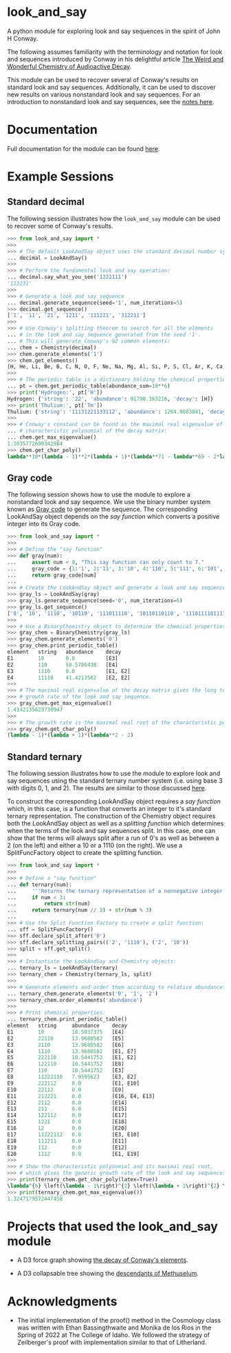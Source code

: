 look_and_say
============

A python module for exploring look and say sequences in the spirit of John H Conway.

The following assumes familiarity with the terminology and notation for look and sequences introduced by Conway in his delightful article [The Weird and Wonderful Chemistry of Audioactive Decay](https://link.springer.com/chapter/10.1007/978-1-4612-4808-8_53). 

This module can be used to recover several of Conway's results on standard look and say sequences. Additionally, it can be used to discover new results on various nonstandard look and say sequences. For an introduction to nonstandard look and say sequences, see the [notes here](https://jonnycomes.github.io/look_and_say/papers/intro_nonstandard_look_and_say/look_and_say_intro.pdf).



# Documentation

Full documentation for the module can be found [here](https://jonnycomes.github.io/look_and_say/docs/look_and_say.html).


# Example Sessions

## Standard decimal

The following session illustrates how the ``look_and_say`` module can be used to recover some of Conway's results.  

```python
>>> from look_and_say import *
>>> 
>>> # The default LookAndSay object uses the standard decimal number system:
... decimal = LookAndSay()
>>> 
>>> # Perform the fundamental look and say operation:
... decimal.say_what_you_see('1222111')
'113231'
>>> 
>>> # Generate a look and say sequence
... decimal.generate_sequence(seed='1', num_iterations=5)
>>> decimal.get_sequence()
['1', '11', '21', '1211', '111221', '312211']
>>> 
>>> # Use Conway's splitting theorem to search for all the elements 
... # in the look and say sequence generated from the seed '1'. 
... # This will generate Conway's 92 common elements: 
... chem = Chemistry(decimal)
>>> chem.generate_elements('1')
>>> chem.get_elements()
[H, He, Li, Be, B, C, N, O, F, Ne, Na, Mg, Al, Si, P, S, Cl, Ar, K, Ca, Sc, Ti, V, Cr, Mn, Fe, Co, Ni, Cu, Zn, Ga, Ge, As, Se, Br, Kr, Rb, Sr, Y, Zr, Nb, Mo, Tc, Ru, Rh, Pd, Ag, Cd, In, Sn, Sb, Te, I, Xe, Cs, Ba, La, Ce, Pr, Nd, Pm, Sm, Eu, Gd, Tb, Dy, Ho, Er, Tm, Yb, Lu, Hf, Ta, W, Re, Os, Ir, Pt, Au, Hg, Tl, Pb, Bi, Po, At, Rn, Fr, Ra, Ac, Th, Pa, U]
>>> 
>>> # The periodic table is a dictionary holding the chemical properties of each element.
... pt = chem.get_periodic_table(abundance_sum=10**6)
>>> print('Hydrogen:', pt['H'])
Hydrogen: {'string': '22', 'abundance': 91790.383216, 'decay': [H]}
>>> print('Thulium:', pt['Tm'])
Thulium: {'string': '11131221133112', 'abundance': 1204.9083841, 'decay': [Er, Ca, Co]}
>>> 
>>> # Conway's constant can be found as the maximal real eigenvalue of the 
... # characteristic polynomial of the decay matrix:
... chem.get_max_eigenvalue()
1.3035772690342984
>>> chem.get_char_poly()
lambda**18*(lambda - 1)**2*(lambda + 1)*(lambda**71 - lambda**69 - 2*lambda**68 - lambda**67 + 2*lambda**66 + 2*lambda**65 + lambda**64 - lambda**63 - lambda**62 - lambda**61 - lambda**60 - lambda**59 + 2*lambda**58 + 5*lambda**57 + 3*lambda**56 - 2*lambda**55 - 10*lambda**54 - 3*lambda**53 - 2*lambda**52 + 6*lambda**51 + 6*lambda**50 + lambda**49 + 9*lambda**48 - 3*lambda**47 - 7*lambda**46 - 8*lambda**45 - 8*lambda**44 + 10*lambda**43 + 6*lambda**42 + 8*lambda**41 - 5*lambda**40 - 12*lambda**39 + 7*lambda**38 - 7*lambda**37 + 7*lambda**36 + lambda**35 - 3*lambda**34 + 10*lambda**33 + lambda**32 - 6*lambda**31 - 2*lambda**30 - 10*lambda**29 - 3*lambda**28 + 2*lambda**27 + 9*lambda**26 - 3*lambda**25 + 14*lambda**24 - 8*lambda**23 - 7*lambda**21 + 9*lambda**20 + 3*lambda**19 - 4*lambda**18 - 10*lambda**17 - 7*lambda**16 + 12*lambda**15 + 7*lambda**14 + 2*lambda**13 - 12*lambda**12 - 4*lambda**11 - 2*lambda**10 + 5*lambda**9 + lambda**7 - 7*lambda**6 + 7*lambda**5 - 4*lambda**4 + 12*lambda**3 - 6*lambda**2 + 3*lambda - 6)

```



## Gray code

The following session shows how to use the module to explore a nonstandard look and say sequence. We use the binary number system known as [Gray code](https://en.wikipedia.org/wiki/Gray_code#n-ary_Gray_code) to generate the sequence. The corresponding LookAndSay object depends on the *say function* which converts a positive integer into its Gray code.

```python
>>> from look_and_say import *
>>>
>>> # Define the "say function"
>>> def gray(num):
...     assert num < 8, "This say function can only count to 7."
...     gray_code = {1:'1', 2:'11', 3:'10', 4:'110', 5:'111', 6:'101', 7:'100'}
...     return gray_code[num]
... 
>>> # Create the LookAndSay object and generate a look and say sequence
>>> gray_ls = LookAndSay(gray)
>>> gray_ls.generate_sequence(seed='0', num_iterations=6)
>>> gray_ls.get_sequence()
['0', '10', '1110', '10110', '111011110', '10110110110', '1110111101111011110']
>>> 
>>> # Use a BinaryChemistry object to determine the chemical properties
>>> gray_chem = BinaryChemistry(gray_ls)
>>> gray_chem.generate_elements('0')
>>> gray_chem.print_periodic_table()
element   string   abundance    decay
E1        10       0.0          [E3]
E2        110      58.5786438   [E4]
E3        1110     0.0          [E1, E2]
E4        11110    41.4213562   [E2, E2]
>>> 
>>> # The maximal real eigenvalue of the decay matrix gives the long term
>>> # growth rate of the look and say sequence.
>>> gray_chem.get_max_eigenvalue()
1.4142135623730947
>>> 
>>> # The growth rate is the maximal real root of the characteristic polynomial
>>> gray_chem.get_char_poly()
(lambda - 1)*(lambda + 1)*(lambda**2 - 2)

```


## Standard ternary

The following session illustrates how to use the module to explore look and say sequences using the standard ternary number system (i.e. using base 3 with digits 0, 1, and 2). The results are similar to those discussed [here](http://www.njohnston.ca/2011/01/further-variants-of-the-look-and-say-sequence/). 

To construct the corresponding LookAndSay object requires a *say function* which, in this case, is a function that converts an integer to it's standard ternary representation. The construction of the Chemistry object requires both the LookAndSay object as well as a *splitting function* which determines when the terms of the look and say sequences split. In this case, one can show that the terms will always split after a run of 0's as well as between a 2 (on the left) and either a 10 or a 1110 (on the right). We use a SplitFuncFactory object to create the splitting function. 

```python
>>> from look_and_say import *
>>> 
>>> # Define a "say function"
... def ternary(num):
...     '''Returns the ternary representation of a nonnegative integer'''
...     if num < 3:
...         return str(num)
...     return ternary(num // 3) + str(num % 3)
...  
>>> # Use the Split Function Factory to create a split function:
... sff = SplitFuncFactory()
>>> sff.declare_split_after('0')
>>> sff.declare_splitting_pairs(('2', '1110'), ('2', '10'))
>>> split = sff.get_split()
>>> 
>>> # Instantiate the LookAndSay and Chemistry objects:
... ternary_ls = LookAndSay(ternary)
>>> ternary_chem = Chemistry(ternary_ls, split)
>>> 
>>> # Generate elements and order them according to relative abundances:
... ternary_chem.generate_elements('0', '1', '2')
>>> ternary_chem.order_elements('abundance')
>>> 
>>> # Print chemical properties:
... ternary_chem.print_periodic_table()
element   string     abundance    decay
E1        10         18.5037375   [E4]
E2        22110      13.9680582   [E5]
E3        2110       13.9680582   [E6]
E4        1110       13.9680582   [E1, E7]
E5        222110     10.5441752   [E1, E2]
E6        122110     10.5441752   [E8]
E7        110        10.5441752   [E3]
E8        11222110   7.9595623    [E3, E2]
E9        222112     0.0          [E1, E10]
E10       22112      0.0          [E9]
E11       212221     0.0          [E16, E4, E13]
E12       2112       0.0          [E14]
E13       211        0.0          [E15]
E14       122112     0.0          [E17]
E15       1221       0.0          [E18]
E16       12         0.0          [E20]
E17       11222112   0.0          [E3, E10]
E18       112211     0.0          [E11]
E19       112        0.0          [E12]
E20       1112       0.0          [E1, E19]
>>>
>>> # Show the characteristic polynomial and its maximal real root, 
>>> # which gives the generic growth rate of the look and say sequences.
>>> print(ternary_chem.get_char_poly(latex=True))
\lambda^{6} \left(\lambda - 1\right)^{2} \left(\lambda + 1\right)^{2} \left(\lambda^{2} + 1\right) \left(\lambda^{3} - \lambda - 1\right) \left(\lambda^{5} - \lambda^{3} + 1\right)
>>> print(ternary_chem.get_max_eigenvalue())
1.3247179572447458

```

# Projects that used the look_and_say module

- A D3 force graph showing [the decay of Conway's elements](https://observablehq.com/@jonnycomes/the-decay-of-conways-look-and-say-elements).

- A D3 collapsable tree showing the [descendants of Methuselum](https://observablehq.com/@jonnycomes/descendants-of-methuselum).

# Acknowledgments

- The initial implementation of the proof() method in the Cosmology class was written with Ethan Bassingthwaite and Monika de los Rios in the Spring of 2022 at The College of Idaho. We followed the strategy of Zeilberger's proof with implementation similar to that of Litherland. 
